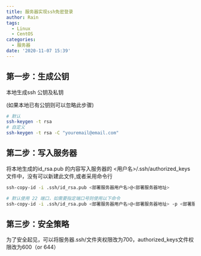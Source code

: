 ```yaml
---
title: 服务器实现ssh免密登录
author: Rain
tags:
  - Linux
  - CentOS
categories:
  - 服务器
date: '2020-11-07 15:39'
---
```


<Boxx/>

## 第一步：生成公钥

本地生成ssh 公钥及私钥

(如果本地已有公钥则可以忽略此步骤)

```bash
# 默认
ssh-keygen -t rsa
# 自定义
ssh-keygen -t rsa -C "youremail@email.com"
```

## 第二步：写入服务器

将本地生成的id_rsa.pub 的内容写入服务器的 <用户名>/.ssh/authorized_keys文件中，没有可以新建此文件,或者采用命令行

```bash
ssh-copy-id -i .ssh/id_rsa.pub <部署服务器用户名>@<部署服务器地址>

# 默认使用 22 端口，如需要指定端口号则使用以下命令
ssh-copy-id -i .ssh/id_rsa.pub <部署服务器用户名>@<部署服务器地址> -p <部署服务器ssh端口>
```
## 第三步：安全策略

为了安全起见，可以将服务器.ssh/文件夹权限改为700，authorized_keys文件权限改为600（or 644）

<Vssue :title="$title" />